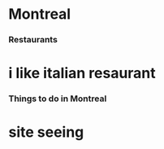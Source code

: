 # Montreal 

### Restaurants
# i like italian resaurant

### Things to do in Montreal
# site seeing
